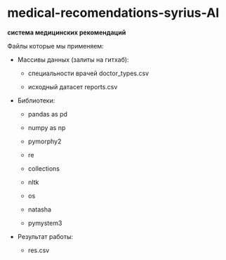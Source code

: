 # medical-recomendations-syrius-AI
**система медицинских рекомендаций**

Файлы которые мы применяем:

- Массивы данных (залиты на гитхаб):
  - специальности врачей doctor_types.csv

  - исходный датасет reports.csv

- Библиотеки:

  - pandas as pd

  - numpy as np

  - pymorphy2

  - re

  - collections

  - nltk

  - os

  - natasha

  - pymystem3

- Результат работы:
  - res.csv
